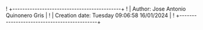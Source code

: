! +--------------------------------------------+
! | Author: Jose Antonio Quinonero Gris        |
! | Creation date: Tuesday 09:06:58 16/01/2024 |
! +--------------------------------------------+
